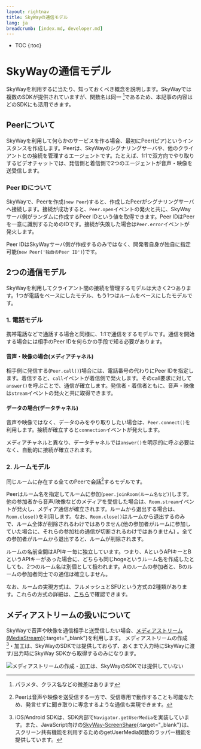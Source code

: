```yaml
---
layout: rightnav
title: SkyWayの通信モデル
lang: ja
breadcrumb: [index.md, developer.md]
---
```


- TOC
{:toc}

# SkyWayの通信モデル

SkyWayを利用するに当たり、知っておくべき概念を説明します。SkyWayでは複数のSDKが提供されていますが、関数名は同一 [^1]であるため、本記事の内容はどのSDKにも活用できます。

[^1]: パラメタ、クラス名などの微差はあります

## Peerについて

SkyWayを利用して何らかのサービスを作る場合、最初にPeer(ピア)というインスタンスを作成します。Peerは、SkyWayのシグナリングサーバや、他のクライアントとの接続を管理するエージェントです。たとえば、1:1で双方向でやり取りするビデオチャットでは、発信側と着信側で2つのエージェントが音声・映像を送受信します。

### Peer IDについて

SkyWayで、Peerを作成(`new Peer`)すると、作成したPeerがシグナリングサーバへ接続します。接続が成功すると、`Peer.open`イベントの発火と共に、SkyWayサーバ側がランダムに作成するPeer IDという値を取得できます。Peer IDはPeerを一意に識別するためのIDです。接続が失敗した場合は`Peer.error`イベントが発火します。

Peer IDはSkyWayサーバ側が作成するのみではなく、開発者自身が独自に指定可能(`new Peer('独自のPeer ID')`)です。

## 2つの通信モデル

SkyWayを利用してクライアント間の接続を管理するモデルは大きく2つあります。1つが電話をベースにしたモデル、もう1つはルームをベースにしたモデルです。

### 1. 電話モデル

携帯電話などで通話する場合と同様に、1:1で通信をするモデルです。通信を開始する場合には相手のPeer IDを何らかの手段で知る必要があります。

#### 音声・映像の場合(メディアチャネル)

相手側に発信する(`Peer.call()`)場合には、電話番号の代わりにPeer IDを指定します。着信すると、`call`イベントが着信側で発火します。そのcall要求に対して`answer()`を呼ぶことで、通信が確立します。発信者・着信者ともに、音声・映像は`stream`イベントの発火と共に取得できます。

#### データの場合(データチャネル)

音声や映像ではなく、データのみをやり取りしたい場合は、`Peer.connect()`を利用します。接続が確立すると`connection`イベントが発火します。

メディアチャネルと異なり、データチャネルでは`answer()`を明示的に呼ぶ必要はなく、自動的に接続が確立されます。

### 2. ルームモデル

同じルームに存在する全てのPeerで会話[^2]するモデルです。

Peerはルーム名を指定してルームに参加(`peer.joinRoom(ルーム名など)`)します。他の参加者から音声/映像などのメディアを受信した場合は、`Room.stream`イベントが発火し、メディア通信が確立されます。ルームから退出する場合は、`Room.close()`を利用します。なお、`Room.close()`はルームから退出するのみで、ルーム全体が削除されるわけではありません(他の参加者がルームに参加していた場合に、それらの参加社の通信が切断されるわけではありません) 。全ての参加者がルームから退出すると、ルームが削除されます。

ルームの名前空間はAPIキー毎に独立しています。つまり、AというAPIキーとBというAPIキーがあった場合に、どちらも同じhogeというルーム名を作成したとしても、2つのルーム名は別個として扱われます。Aのルームの参加者と、Bのルームの参加者同士での通信は確立しません。

なお、ルームの実現方式は、フルメッシュとSFUという方式の2種類があります。これらの方式の詳細は、[こちら](https://webrtc.ecl.ntt.com/sfu.html)で確認できます。

[^2]:  Peerは音声や映像を送受信する一方で、受信専用で動作することも可能なため、発言せずに聞き取りに専念するような通信も実現できます。

## メディアストリームの扱いについて

SkyWayで音声や映像を通信相手と送受信したい場合、[メディアストリーム(MediaStream)](https://www.w3.org/TR/mediacapture-streams/#mediastream){:target="_blank"}を利用します。 メディアストリームの作成[^3]・加工は、SkyWayのSDKでは提供しておらず、あくまで入力時にSkyWayに渡す/出力時にSkyWay SDKから取得するのみになります。

<img src="{{ site.baseurl }}images/sdk-mediastream-processing.png" class="figure-img img-fluid rounded" alt="メディアストリームの作成・加工は、SkyWayのSDKでは提供していない">

[^3]: iOS/Android SDKは、SDK内部で`Navigator.getUserMedia`を実装しています。また、JavaScript向けの[SkyWay-ScreenShare](https://github.com/skyway/skyway-screenshare){:target="_blank"}は、スクリーン共有機能を利用するためのgetUserMedia関数のラッパー機能を提供しています。